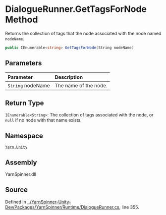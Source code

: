 <!-- This file was generated by a tool. Do not edit this file by hand. -->

# DialogueRunner.GetTagsForNode Method

Returns the collection of tags that the node associated with
the node named `nodeName`.


```csharp
public IEnumerable<string> GetTagsForNode(String nodeName)
```

## Parameters
|Parameter|Description|
|:---|:---|
|`String` nodeName|The name of the node.|
## Return Type
`IEnumerable<String>`: The collection of tags associated with the node, or
`null` if no node with that name exists.



## Namespace
[`Yarn.Unity`](/api/csharp/yarn.unity/README.md)

## Assembly
YarnSpinner.dll

## Source
Defined in [../YarnSpinner-Unity-Dev/Packages/YarnSpinner/Runtime/DialogueRunner.cs](https://github.com/YarnSpinnerTool/YarnSpinner-Unity//blob/develop/Runtime/DialogueRunner.cs#L355), line 355.

